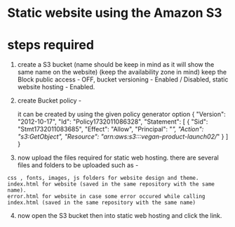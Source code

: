 # Static website using the Amazon S3

# steps required
  1) create a S3 bucket (name should be keep in mind as it will show the same name on the website)
     (keep the availability zone in mind)
       keep the Block public access - OFF,
       bucket versioning - Enabled / Disabled,
       static website hosting - Enabled.
     
  2) create Bucket policy -

     it can be created by using the given policy generator option
      {
    "Version": "2012-10-17",
    "Id": "Policy1732011086328",
    "Statement":
    [
        {
            "Sid": "Stmt1732011083685",
            "Effect": "Allow",
            "Principal": "*",
            "Action": "s3:GetObject",
            "Resource": "arn:aws:s3:::vegan-product-launch02/*"
       }
    ]
    }

  3) now upload the files required for static web hosting. there are several files and folders to be uploaded such as -
     
    css , fonts, images, js folders for website design and theme.
    index.html for website (saved in the same repository with the same name).
    error.html for website in case some error occured while calling index.html (saved in the same repository with the same name)

  4) now open the S3 bucket then into static web hosting and click the link.
